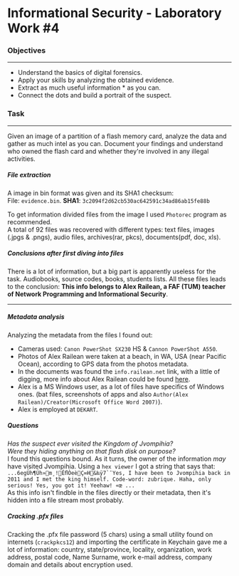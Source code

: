 # Informational Security - Laboratory Work #4

### Objectives
-----
  * Understand the basics of digital forensics.
  * Apply your skills by analyzing the obtained evidence.
  * Extract as much useful information * as you can.
  * Connect the dots and build a portrait of the suspect.
  
### Task
-----
Given an image of a partition of a flash memory card, analyze the data and gather as much intel as you can.
Document your findings and understand who owned the flash card and whether they're involved in any illegal activities.   

##### File extraction
A image in bin format was given and its SHA1 checksum:  
File: `evidence.bin`. **SHA1**: `3c2094f2d62cb530ac642591c34ad86ab15fe88b`

To get information divided files from the image I used `Photorec` program as recommended.  
A total of 92 files was recovered with different types: text files, images (.jpgs & .pngs), audio files, archives(rar, pkcs), documents(pdf, doc, xls).

##### Conclusions after first diving into files
There is a lot of information, but a big part is apparently useless for the task. Audiobooks, source codes, books, students lists. All these files leads to the conclusion: **This info belongs to Alex Railean, a FAF (TUM) teacher of Network Programming and Informational Security**.
___
##### Metadata analysis
Analyzing the metadata from the files I found out:
  * Cameras used: `Canon PowerShot SX230` HS & `Cannon PowerShot A550`.
  * Photos of Alex Railean were taken at a beach, in WA, USA (near Pacific Ocean), according to GPS data from the photos metadata.
  * In the documents was found the `info.railean.net` link, with a little of digging, more info about Alex Railean could be found [here](http://railean.net/index.php/2007/02/11/about_alex_railean).
  * Alex is a MS Windows user, as a lot of files have specifics of Windows ones. (bat files, screenshots of apps and also `Author(Alex Railean)/Creator(Microsoft Office Word 2007)`).
  * Alex is employed at `DEKART`.
##### Questions
*Has the suspect ever visited the Kingdom of Jvompihia?  
Were they hiding anything on that flash disk on purpose?*  
I found this questions bound.
As it turns, the owner of the information *may* have visited Jvompihia. Using a `hex viewer` I got a string that says that:  
    ```
    ...6egÜh¶Üh»m¸!ÊﬂÒeèÇ∞H&‰ÿ7`¯Yes, I have been to Jvompihia back in 2011 and I met the king himself. Code-word: zubrique. Haha, only serious! Yes, you got it! Yeehaw! «œ ...
    ```  
As this info isn't findble in the files directly or their metadata, then it's hidden into a file stream most probably.

##### Cracking .pfx files
Cracking the .pfx file password (5 chars) using a small utility found on internets (`crackpkcs12`) and importing the certificate in Keychain gave me a lot of information: country, state/province, locality, organization, work address, postal code, Name Surname, work e-mail address, company domain and details about encryption used.

